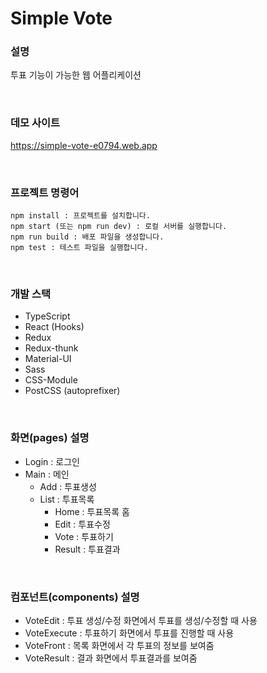 # Simple Vote

### 설명
투표 기능이 가능한 웹 어플리케이션

<br />

### 데모 사이트
https://simple-vote-e0794.web.app

<br />

### 프로젝트 명령어
```
npm install : 프로젝트를 설치합니다.
npm start (또는 npm run dev) : 로컬 서버를 실행합니다.
npm run build : 배포 파일을 생성합니다.
npm test : 테스트 파일을 실행합니다.
``` 

<br />

### 개발 스택
- TypeScript
- React (Hooks)
- Redux
- Redux-thunk
- Material-UI
- Sass
- CSS-Module
- PostCSS (autoprefixer)

<br />

### 화면(pages) 설명
- Login : 로그인
- Main : 메인
  - Add : 투표생성
  - List : 투표목록
    - Home : 투표목록 홈
    - Edit : 투표수정
    - Vote : 투표하기
    - Result : 투표결과 
<br />

### 컴포넌트(components) 설명
- VoteEdit : 투표 생성/수정 화면에서 투표를 생성/수정할 때 사용
- VoteExecute : 투표하기 화면에서 투표를 진행할 때 사용 
- VoteFront : 목록 화면에서 각 투표의 정보를 보여줌
- VoteResult : 결과 화면에서 투표결과를 보여줌

<br />


